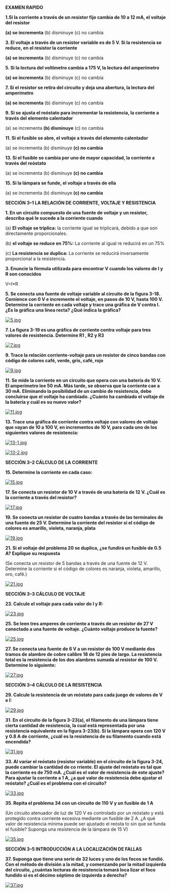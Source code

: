 **EXAMEN RAPIDO**

**1.Si la corriente a través de un resistor fijo cambia de 10 a 12 mA, el voltaje del resistor**

**(a) se incrementa** (b) disminuye (c) no cambia

**3. El voltaje a través de un resistor variable es de 5 V. Si la resistencia se reduce, en el resistor la corriente**

**(a) se incrementa** (b) disminuye (c) no cambia

**5. Si la lectura del voltímetro cambia a 175 V, la lectura del amperímetro**

**(a) se incrementa** (b) disminuye (c) no cambia

**7. Si el resistor se retira del circuito y deja una abertura, la lectura del amperímetro**

**(a) se incrementa** (b) disminuye (c) no cambia

**9. Si se ajusta el reóstato para incrementar la resistencia, la corriente a través del elemento calentador**

(a)	se incrementa **(b) disminuye** (c) no cambia

**11. Si el fusible se abre, el voltaje a través del elemento calentador**

(a)	se incrementa (b) disminuye **(c) no cambia**

**13. Si el fusible se cambia por uno de mayor capacidad, la corriente a través del reóstato**

(a)	se incrementa (b) disminuye **(c) no cambia**

**15. Si la lámpara se funde, el voltaje a través de ella**

(a)	se incrementa (b) disminuye **(c) no cambia**


**SECCIÓN 3–1 LA RELACIÓN DE CORRIENTE, VOLTAJE Y RESISTENCIA**

**1. En un circuito compuesto de una fuente de voltaje y un resistor, describa qué le sucede a la corriente cuando**

(a)	**El voltaje se triplica:** la corriente igual se triplicará, debido a que son directamente proporcionales. 

(b)	**el voltaje se reduce en 75%:** La corriente al igual re reducirá en un 75%

(c)	**La resistencia se duplica:** La corriente se reducirá inversamente proporcional a la resistencia.

**3. Enuncie la fórmula utilizada para encontrar V cuando los valores de I y R son conocidos**

V=I*R

**5. Se conecta una fuente de voltaje variable al circuito de la figura 3-18. Comience con 0 V e incremente el voltaje, en pasos de 10 V, hasta 100 V. Determine la corriente en cada voltaje y trace una gráfica de V contra I. ¿Es la gráfica una línea recta? ¿Qué indica la gráfica?**

[![5.jpg](https://i.postimg.cc/Tw06cd81/5.jpg)](https://postimg.cc/XGrmj0Y6)

**7. La figura 3-19 es una gráfica de corriente contra voltaje para tres valores de resistencia. Determine R1 , R2 y R3**

[![7.jpg](https://i.postimg.cc/J0hW6fmq/7.jpg)](https://postimg.cc/zb4M3Pyb)

**9. Trace la relación corriente-voltaje para un resistor de cinco bandas con código de colores café, verde, gris, café, rojo**

[![9.jpg](https://i.postimg.cc/jjh9pMMk/9.jpg)](https://postimg.cc/Ff7DcV5j)

**11. Se mide la corriente en un circuito que opera con una batería de 10 V. El amperímetro lee 50 mA. Más tarde, se observa que la corriente cae a 30 mA. Eliminando la posibilidad de un cambio de resistencia, debe concluirse que el voltaje ha cambiado. ¿Cuánto ha cambiado el voltaje de la batería y cuál es su nuevo valor?**

[![11.jpg](https://i.postimg.cc/TwYSfnS2/11.jpg)](https://postimg.cc/TyFQc5fB)

**13. Trace una gráfica de corriente contra voltaje con valores de voltaje que vayan de 10 a 100 V, en incrementos de 10 V, para cada uno de los siguientes valores de resistencia:**

[![13-1.jpg](https://i.postimg.cc/G27f2HwF/13-1.jpg)](https://postimg.cc/G8DKg3pt)

[![13-2.jpg](https://i.postimg.cc/MHnFjqqh/13-2.jpg)](https://postimg.cc/YLw35c43)


**SECCIÓN 3–2 CÁLCULO DE LA CORRIENTE**

**15. Determine la corriente en cada caso:**

[![15.jpg](https://i.postimg.cc/fy1gcpbk/15.jpg)](https://postimg.cc/1VcHPWwZ)

**17. Se conecta un resistor de 10 V a través de una batería de 12 V. ¿Cuál es la corriente a través del resistor?**

[![17.jpg](https://i.postimg.cc/RCY8x6T9/17.jpg)](https://postimg.cc/0rpZpN3H)

**19. Se conecta un resistor de cuatro bandas a través de las terminales de una fuente de 25 V. Determine la corriente del resistor si el código de colores es amarillo, violeta, naranja, plata**

[![19.jpg](https://i.postimg.cc/GmFSDMnh/19.jpg)](https://postimg.cc/gx0DFH0f)

**21. Si el voltaje del problema 20 se duplica, ¿se fundirá un fusible de 0.5 A? Explique su respuesta**

(Se conecta un resistor de 5 bandas a través de una fuente de 12 V. Determine la corriente si el código de colores es naranja, violeta, amarillo, oro, café.)

[![21.jpg](https://i.postimg.cc/vmG2tWG7/21.jpg)](https://postimg.cc/JsdQ1HDt)


**SECCIÓN 3–3 CÁLCULO DE VOLTAJE**

**23. Calcule el voltaje para cada valor de I y R:**

[![23.jpg](https://i.postimg.cc/B6Vh3kHN/23.jpg)](https://postimg.cc/8JLdByyr)

**25. Se leen tres amperes de corriente a través de un resistor de 27 V conectado a una fuente de voltaje. ¿Cuánto voltaje produce la fuente?**

[![25.jpg](https://i.postimg.cc/6q4MpchK/25.jpg)](https://postimg.cc/5Q1BPwGK)

**27. Se conecta una fuente de 6 V a un resistor de 100 V mediante dos tramos de alambre de cobre calibre 18 de 12 pies de largo. La resistencia total es la resistencia de los dos alambres sumada al resistor de 100 V. Determine lo siguiente:**

[![27.jpg](https://i.postimg.cc/vDR3gnPV/27.jpg)](https://postimg.cc/8fHhx7gp)


**SECCIÓN 3–4 CÁLCULO DE LA RESISTENCIA**

**29. Calcule la resistencia de un reóstato para cada juego de valores de V e I:**

[![29.jpg](https://i.postimg.cc/xjW2yFhK/29.jpg)](https://postimg.cc/QVkwjSXt)

**31. En el circuito de la figura 3-23(a), el filamento de una lámpara tiene cierta cantidad de resistencia, la cual está representada por una resistencia equivalente en la figura 3-23(b). Si la lámpara opera con 120 V y 0.8 A de corriente, ¿cuál es la resistencia de su filamento cuando está encendida?**

[![31.jpg](https://i.postimg.cc/m2CGdyWK/31.jpg)](https://postimg.cc/F7rqzcRx)

**33. Al variar el reóstato (resistor variable) en el circuito de la figura 3-24, puede cambiar la cantidad de co rriente. El ajuste del reóstato es tal que la corriente es de 750 mA. ¿Cuál es el valor de resistencia de este ajuste? Para ajustar la corriente a 1 A, ¿a qué valor de resistencia debe ajustar el reóstato? ¿Cuál es el problema con el circuito?**

[![33.jpg](https://i.postimg.cc/0N2RygKq/33.jpg)](https://postimg.cc/68S1MmhH)

**35. Repita el problema 34 con un circuito de 110 V y un fusible de 1 A**

(Un circuito atenuador de luz de 120 V es controlado por un reóstato y está protegido contra corriente excesiva mediante un fusible de 2 A. ¿A qué valor de resistencia mínima puede ser ajustado el reósta to sin que se funda el fusible? Suponga una resistencia de la lámpara de 15 V)

[![35.jpg](https://i.postimg.cc/QM4LB6cK/35.jpg)](https://postimg.cc/hJdZ61yK)


**SECCIÓN 3–5 INTRODUCCIÓN A LA LOCALIZACIÓN DE FALLAS**

**37. Suponga que tiene una serie de 32 luces y uno de los focos se fundió. Con el método de división a la mitad, y comenzando por la mitad izquierda del circuito, ¿cuántas lecturas de resistencia tomará loca lizar el foco fundido si es el décimo séptimo de izquierda a derecha?**

[![37.jpg](https://i.postimg.cc/j5Lpyzhg/37.jpg)](https://postimg.cc/S2b1hY3C)

